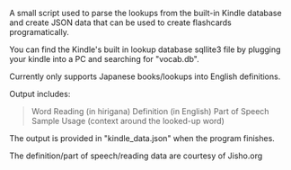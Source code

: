 A small script used to parse the lookups from the built-in Kindle database and create JSON data that can be used to create flashcards programatically.

You can find the Kindle's built in lookup database sqllite3 file by plugging your kindle into a PC and searching for "vocab.db".


Currently only supports Japanese books/lookups into English definitions.


Output includes:
   > Word
   > Reading (in hirigana)
   > Definition (in English)
   > Part of Speech
   > Sample Usage (context around the looked-up word)


The output is provided in "kindle_data.json" when the program finishes.


The definition/part of speech/reading data are courtesy of Jisho.org
